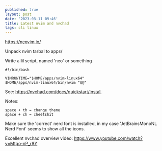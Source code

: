 ```yaml
---
published: true
layout: post
date: '2023-08-11 09:46'
title: Latest nvim and nvchad
tags: cli linux 
---
```

<https://neovim.io/>

Unpack nvim tarbal to apps/

Write a lil script, named 'neo' or something

	#!/bin/bash
	
	VIMRUNTIME="$HOME/apps/nvim-linux64"
	$HOME/apps/nvim-linux64/bin/nvim "$@"

See: <https://nvchad.com/docs/quickstart/install>

Notes: 

    space + th = change theme
    space + ch = cheetshit
    
Make sure the 'correct' nerd font is installed, in my case 'JetBrainsMonoNL Nerd Font' seems to show all the icons.

Excellent nvchad overview video: <https://www.youtube.com/watch?v=Mtgo-nP_r8Y>
